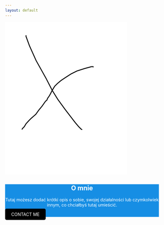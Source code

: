 ```yaml
---
layout: default
---
```

<!-- Kontener główny -->
<div class="main-container">

  <!-- Część lewa -->
  <div class="left-section">
    <img src="./assets/images/profile_test.png" alt="Profilowe zdjęcie" class="profile-image">
  </div>

  <!-- Część prawa -->
  <div class="right-section" style=" background-color: #168EE4">
    <div style="text-align: center; color: white;">
      <h2>O mnie</h2>
      <p>
        Tutaj możesz dodać krótki opis o sobie, swojej działalności lub czymkolwiek innym, co chciałbyś tutaj umieścić.
      </p>
    </div>
    <a href="/contact" style="background-color: black; color: white; text-decoration: none; padding: 10px 20px; border-radius: 5px;">CONTACT ME</a>
  </div>

</div>


<!---
<header>
  <img src="/assets/images/head.png" alt="Bartosz wackowski's photo">
  <p>Hello, I'm Bartosz Wackowski. I'm IT engineerr that is now improving his skills in Managment. I work as Project Coordinator for UK and Polish team.
  My passion is dancing. I've spent 10 years in ballroom dancing and now I'm impoving myself in West Coast Swing. My other hobby is playing as a goalkeeper
  in academic team. My head is full of ideas and I hope You will like my posts. I'm always open to discussion and cooperation.
</p>
</header>

<main>
  <section>
  <h2>Blog</h2>
  <ul class="posts-list">
    {% for post in site.posts limit:3 %}
    <li class="post-item">
      <a href="{{ post.url | relative_url }}">
        {% if post.image %}
        <img src="{{ post.image }}" alt="{{ post.title }}" />
        {% endif %}
        <h3>{{ post.title }}</h3>
      </a>
    </li>
    {% endfor %}
  </ul>
  <a href="/blog">Zobacz wszystkie wpisy</a>
</section>

  <section>
    <h2>Portfolio</h2>
    <ul>
      <li><a href="#">Projekt 1</a></li>
      <li><a href="#">Projekt 2</a></li>
      <li><a href="#">Projekt 3</a></li>
    </ul>
  </section>

  <section>
    <h2>Nagrody i osiągnięcia</h2>
    <p>Tutaj możesz wspomnieć o swoich nagrodach i osiągnięciach.</p>
  </section>

  <section>
    <h2>Opinie klientów lub pracodawców</h2>
    <p>Tutaj możesz dodać opinie swoich klientów lub pracodawców.</p>
  </section>

  <section>
    <h2>Współprace</h2>
    <p>Tutaj możesz opisać swoje poprzednie i obecne współprace.</p>
  </section>
</main>

<footer>
  <p>© {{ site.author.name }}, {{ "now" | date: "%Y" }}</p>
  <ul>
    <li><a href="#">LinkedIn</a></li>
    <li><a href="#">Twitter</a></li>
    <li><a href="#">GitHub</a></li>
  </ul>
</footer>
-->

